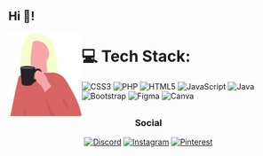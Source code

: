 
<div align="center">
  <div align="left">
    <h2>Hi 👋!</h2>
  </div>
</div>

<img align="left" height="150" src="./Assets/Group 1.png"/>

# 💻 Tech Stack:
![CSS3](https://img.shields.io/badge/css3-%231572B6.svg?style=for-the-badge&logo=css3&logoColor=white) ![PHP](https://img.shields.io/badge/php-%23777BB4.svg?style=for-the-badge&logo=php&logoColor=white) ![HTML5](https://img.shields.io/badge/html5-%23E34F26.svg?style=for-the-badge&logo=html5&logoColor=white) ![JavaScript](https://img.shields.io/badge/javascript-%23323330.svg?style=for-the-badge&logo=javascript&logoColor=%23F7DF1E) ![Java](https://img.shields.io/badge/java-%23ED8B00.svg?style=for-the-badge&logo=java&logoColor=white) ![Bootstrap](https://img.shields.io/badge/bootstrap-%23563D7C.svg?style=for-the-badge&logo=bootstrap&logoColor=white)
![Figma](https://img.shields.io/badge/figma-%23F24E1E.svg?style=for-the-badge&logo=figma&logoColor=white) ![Canva](https://img.shields.io/badge/Canva-%2300C4CC.svg?style=for-the-badge&logo=Canva&logoColor=white)




## 



<div align="center">
  
<h3>Social</h3>
  
[![Discord](https://img.shields.io/badge/Discord-%237289DA.svg?logo=discord&logoColor=white)](https://discord.gg/shemelly) 
[![Instagram](https://img.shields.io/badge/Instagram-%23E4405F.svg?logo=Instagram&logoColor=white)](https://instagram.com/Michele_santuss) 
[![Pinterest](https://img.shields.io/badge/Pinterest-%23E60023.svg?logo=Pinterest&logoColor=white)](https://pinterest.com/@shellysantuss) 
</div>

